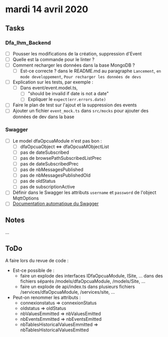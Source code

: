# mardi 14 avril 2020

## Tasks

### Dfa_Ihm_Backend

- [ ] Pousser les modifications de la création, suppression d'Event
- [ ] Quelle est la commande pour le linter ?
- [ ] Comment recharger les données dans la base MongoDB ?
  - [ ] Est-ce correcte ? dans le README.md au paragraphe `Lancement`, `en mode developpement`, `Pour recharger les données de devs`

- [ ] Explication sur les tests, par exemple :
  - [ ] Dans event/event.model.ts,
    - [ ] "should be invalid if date is not a date"
    - [ ] Expliquer le `expect(err.errors.date)`

- [ ] Faire le plan de test sur l'ajout et la suppression des events
- [ ] Ajouter un fichier `event_mock.ts` dans `src/mocks` pour ajouter des données de dev dans la base

### Swagger

- [ ] Le model dfaOpcuaModule n'est pas bon :
  - [ ] dfaOpcuaObject <=> dfaOpcuaMObjectList
  - [ ] pas de dateSubscribed
  - [ ] pas de browsePathSubscribedListPrec
  - [ ] pas de dateSubscribedPrec
  - [ ] pas de nbMessagesPublished
  - [ ] pas de nbMessagesPublishedOld
  - [ ] pas de oldStatus
  - [ ] pas de subscriptionActive
- [ ] Définir dans le Swagger les attributs `username` et `password` de l'object MqttOptions
- [ ] [Documentation automatique du Swagger](https://github.com/Surnet/swagger-jsdoc/blob/master/docs/GETTING-STARTED.md)

## Notes

...

## ToDo

A faire lors du revue de code :

- Est-ce possible de :
  - faire un explode des interfaces IDfaOpcuaModule, ISite, ... dans des fichiers séparés /models/dfaOpcuaModule, /models/Site, ...
  - faire un explode de api/index.ts dans plusieurs fichiers /services/dfaOpcuaModule, /services/site, ...
- Peut-on renommer les attributs :
  - connexionstatus => connexionStatus
  - oldstatus => oldStatus
  - nbValuesEmmitted => nbValuesEmitted
  - nbEventsEmmitted => nbEventsEmitted
  - nbTablesHistoricalValuesEmmitted => nbTablesHistoricalValuesEmitted
